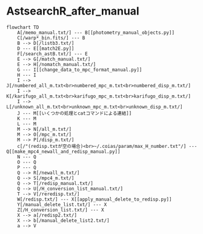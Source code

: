 # AstsearchR_after_manual

```mermaid
flowchart TD
    A[/memo_manual.txt/] --- B[[photometry_manual_objects.py]]
    C[/warp*_bin.fits/] --- B
    B --> D[/listb3.txt/]
    D --- E[[match2E.py]]
    F[/search_astB.txt/] --- E
    E --> G[/match_manual.txt/]
    E --> H[/nomatch_manual.txt/]
    G --- I[[change_data_to_mpc_format_manual.py]]
    H --- I
    I --> J[/numbered_all_m.txt<br>numbered_mpc_m.txt<br>numbered_disp_m.txt/]
    I --> K[/karifugo_all_m.txt<br>karifugo_mpc_m.txt<br>karifugo_disp_m.txt/]
    I --> L[/unknown_all_m.txt<br>unknown_mpc_m.txt<br>unknown_disp_m.txt/]
    J --- M[[いくつかの処理とcatコマンドによる連結]]
    K --- M
    L --- M
    M --> N[/all_m.txt/]
    M --> O[/mpc_m.txt/]
    M --> P[/disp_m.txt/]
	c[/"(redisp.txtが空の場合)<br>~/.coias/param/max_H_number.txt"/] --- Q[[make_mpc4_newall_and_redisp_manual.py]]
    N --- Q
    O --- Q
    P --- Q
    Q --> R[/newall_m.txt/]
    Q --> S[/mpc4_m.txt/]
    Q --> T[/redisp_manual.txt/]
    Q --> U[/H_conversion_list_manual.txt/]
    T --> V[/reredisp.txt/]
    W[/redisp.txt/] --- X[[apply_manual_delete_to_redisp.py]]
    Y[/manual_delete_list.txt/] --- X
    Z[/H_conversion_list.txt/] --- X
    X --> a[/redisp2.txt/]
    X --> b[/manual_delete_list2.txt/]
    a --> V
``````

<!--
    click B "https://github.com/COIAS-program/COIAS_program_github/blob/main/src8_astsearch_manual/photometry_manual_objects.py"
    click E "https://github.com/COIAS-program/COIAS_program_github/blob/main/src8_astsearch_manual/match2E.py"
    click I "https://github.com/COIAS-program/COIAS_program_github/blob/main/src8_astsearch_manual/change_data_to_mpc_format_manual.py"
    click Q "https://github.com/COIAS-program/COIAS_program_github/blob/main/src8_astsearch_manual/make_mpc4_newall_and_redisp_manual.py"
    click X "https://github.com/COIAS-program/COIAS_program_github/blob/main/src8_astsearch_manual/apply_manual_delete_to_redisp.py"
    
    click A "https://github.com/COIAS-program/COIAS_program_github/blob/main/flowcharts/sample6/memo_manual.txt"
    click D "https://github.com/COIAS-program/COIAS_program_github/blob/main/flowcharts/sample6/listb3.txt"
    click F "https://github.com/COIAS-program/COIAS_program_github/blob/main/flowcharts/sample3/search_astB.txt"
    click G "https://github.com/COIAS-program/COIAS_program_github/blob/main/flowcharts/sample6/match_manual.txt"
    click H "https://github.com/COIAS-program/COIAS_program_github/blob/main/flowcharts/sample6/nomatch_manual.txt"
    click J "https://github.com/COIAS-program/COIAS_program_github/blob/main/flowcharts/sample6/numbered_all_mpc_disp_m.txt"
    click K "https://github.com/COIAS-program/COIAS_program_github/blob/main/flowcharts/sample6/karifugo_all_mpc_disp_m.txt"
    click L "https://github.com/COIAS-program/COIAS_program_github/blob/main/flowcharts/sample6/unknown_all_mpc_disp_m.txt"
    click N "https://github.com/COIAS-program/COIAS_program_github/blob/main/flowcharts/sample6/all_m.txt"
    click O "https://github.com/COIAS-program/COIAS_program_github/blob/main/flowcharts/sample6/mpc_m.txt"
    click P "https://github.com/COIAS-program/COIAS_program_github/blob/main/flowcharts/sample6/disp_m.txt"
    click R "https://github.com/COIAS-program/COIAS_program_github/blob/main/flowcharts/sample6/newall_m.txt"
    click S "https://github.com/COIAS-program/COIAS_program_github/blob/main/flowcharts/sample6/mpc4_m.txt"
    click T "https://github.com/COIAS-program/COIAS_program_github/blob/main/flowcharts/sample6/redisp_manual.txt"
    click U "https://github.com/COIAS-program/COIAS_program_github/blob/main/flowcharts/sample6/H_conversion_list_manual.txt"
    click V "https://github.com/COIAS-program/COIAS_program_github/blob/main/flowcharts/sample6/reredisp.txt"
    click W "https://github.com/COIAS-program/COIAS_program_github/blob/main/flowcharts/sample5/redisp.txt"
    click Y "https://github.com/COIAS-program/COIAS_program_github/blob/main/flowcharts/sample6/manual_delete_list.txt"
    click Z "https://github.com/COIAS-program/COIAS_program_github/blob/main/flowcharts/sample5/H_conversion_list.txt"
    click a "https://github.com/COIAS-program/COIAS_program_github/blob/main/flowcharts/sample6/redisp2.txt"
    click b "https://github.com/COIAS-program/COIAS_program_github/blob/main/flowcharts/sample6/manual_delete_list2.txt"
-->